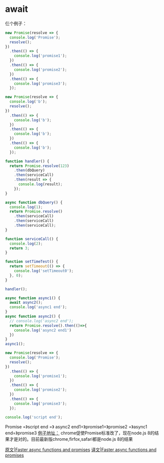 # await



仨个例子：

```javascript
new Promise(resolve => {
  console.log('Promise');
  resolve();
})
  .then(() => {
    console.log('promise1');
  })
  .then(() => {
    console.log('promise2');
  })
  .then(() => {
    console.log('promise3');
  });

new Promise(resolve => {
  console.log('b');
  resolve();
})
  .then(() => {
    console.log('b');
  })
  .then(() => {
    console.log('b');
  })
  .then(() => {
    console.log('b');
  });


```



```javascript
function handler() {
  return Promise.resolve(123)
    .then(dbQuery)
    .then(serviceCall)
    .then(result => {
      console.log(result);
    });
}

async function dbQuery() {
  console.log(1);
  return Promise.resolve()
    .then(serviceCall)
    .then(serviceCall)
    .then(serviceCall);
}

function serviceCall() {
  console.log(2);
  return 3;
}

function setTimeTest() {
  return setTimeout(() => {
    console.log('setTimeout0');
  }, 0);
}

handler();

```


```javascript
async function async1() {
  await async2();
  console.log('async1 end');
}
async function async2() {
  // console.log('async2 end');
  return Promise.resolve().then(()=>{
    console.log('async2 end1')
  })
}
async1();

new Promise(resolve => {
  console.log('Promise');
  resolve();
})
  .then(() => {
    console.log('promise1');
  })
  .then(() => {
    console.log('promise2');
  })
  .then(() => {
    console.log('promise3');
  });

console.log('script end');
```
Promise =》script end =》 async2 end1=》promise1=》promise2 =》async1 end=》promise3
[例子地址：](https://github.com/LuckyWinty/fe-weekly-questions/issues/17)
chrome促使Promise标准改了，现在node.js 8的结果才是对的。目前最新版chrome,firfox,safari都是node.js 8的结果



[原文|Faster async functions and promises](https://v8.dev/blog/fast-async)
[译文|Faster async functions and promises](https://juejin.cn/post/6930088165738823693)

